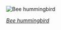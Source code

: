 
![Bee hummingbird](https://upload.wikimedia.org/wikipedia/commons/thumb/b/bf/Bee_hummingbird_%28Mellisuga_helenae%29_immature_male.jpg/525px-Bee_hummingbird_%28Mellisuga_helenae%29_immature_male.jpg)

*[Bee hummingbird](https://wikipedia.org/wiki/File:Bee_hummingbird_(Mellisuga_helenae)_immature_male.jpg)*
